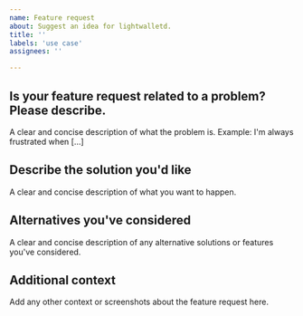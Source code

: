 ```yaml
---
name: Feature request
about: Suggest an idea for lightwalletd.
title: ''
labels: 'use case'
assignees: ''

---
```


## Is your feature request related to a problem? Please describe.
A clear and concise description of what the problem is. Example: I'm always
frustrated when [...]

## Describe the solution you'd like
A clear and concise description of what you want to happen.

## Alternatives you've considered
A clear and concise description of any alternative solutions or features you've
considered.

## Additional context
Add any other context or screenshots about the feature request here.
